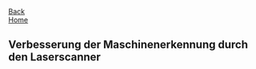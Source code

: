 [Back](VerbesserungsvorschlaegeMFT)  
[Home](home)  
## Verbesserung der Maschinenerkennung durch den Laserscanner

